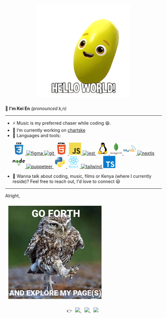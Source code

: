 <div align="center">
    <img src="./hello-world-beanie.gif"
        alt=""
        width="300"
        style="padding: 10px"
    >
</div>

**👋 I'm Kei En** _(pronounced k,n)_

-------
- ⚡ Music is my preferred chaser while coding 😆.
- 🔭 I’m currently working on [chartske](https://kecharts.vercel.app)
- 🧰 Languages and tools:
  <p align="left"> <a href="https://www.w3schools.com/css/" target="_blank" rel="noreferrer"> <img src="https://raw.githubusercontent.com/devicons/devicon/master/icons/css3/css3-original-wordmark.svg" alt="css3" width="40" height="40"/> </a> <a href="https://www.figma.com/" target="_blank" rel="noreferrer"> <img src="https://www.vectorlogo.zone/logos/figma/figma-icon.svg" alt="figma" width="40" height="40"/> </a> <a href="https://git-scm.com/" target="_blank" rel="noreferrer"> <img src="https://www.vectorlogo.zone/logos/git-scm/git-scm-icon.svg" alt="git" width="40" height="40"/> </a> <a href="https://www.w3.org/html/" target="_blank" rel="noreferrer"> <img src="https://raw.githubusercontent.com/devicons/devicon/master/icons/html5/html5-original-wordmark.svg" alt="html5" width="40" height="40"/> </a> <a href="https://developer.mozilla.org/en-US/docs/Web/JavaScript" target="_blank" rel="noreferrer"> <img src="https://raw.githubusercontent.com/devicons/devicon/master/icons/javascript/javascript-original.svg" alt="javascript" width="40" height="40"/> </a> <a href="https://jestjs.io" target="_blank" rel="noreferrer"> <img src="https://www.vectorlogo.zone/logos/jestjsio/jestjsio-icon.svg" alt="jest" width="40" height="40"/> </a> <a href="https://www.linux.org/" target="_blank" rel="noreferrer"> <img src="https://raw.githubusercontent.com/devicons/devicon/master/icons/linux/linux-original.svg" alt="linux" width="40" height="40"/> </a> <a href="https://www.mongodb.com/" target="_blank" rel="noreferrer"> <img src="https://raw.githubusercontent.com/devicons/devicon/master/icons/mongodb/mongodb-original-wordmark.svg" alt="mongodb" width="40" height="40"/> </a> <a href="https://www.mysql.com/" target="_blank" rel="noreferrer"> <img src="https://raw.githubusercontent.com/devicons/devicon/master/icons/mysql/mysql-original-wordmark.svg" alt="mysql" width="40" height="40"/> </a> <a href="https://nextjs.org/" target="_blank" rel="noreferrer"> <img src="https://cdn.worldvectorlogo.com/logos/nextjs-2.svg" alt="nextjs" width="40" height="40"/> </a> <a href="https://nodejs.org" target="_blank" rel="noreferrer"> <img src="https://raw.githubusercontent.com/devicons/devicon/master/icons/nodejs/nodejs-original-wordmark.svg" alt="nodejs" width="40" height="40"/> </a> <a href="https://github.com/puppeteer/puppeteer" target="_blank" rel="noreferrer"> <img src="https://www.vectorlogo.zone/logos/pptrdev/pptrdev-official.svg" alt="puppeteer" width="40" height="40"/> </a> <a href="https://www.python.org" target="_blank" rel="noreferrer"> <img src="https://raw.githubusercontent.com/devicons/devicon/master/icons/python/python-original.svg" alt="python" width="40" height="40"/> </a> <a href="https://reactjs.org/" target="_blank" rel="noreferrer"> <img src="https://raw.githubusercontent.com/devicons/devicon/master/icons/react/react-original-wordmark.svg" alt="react" width="40" height="40"/> </a> <a href="https://tailwindcss.com/" target="_blank" rel="noreferrer"> <img src="https://www.vectorlogo.zone/logos/tailwindcss/tailwindcss-icon.svg" alt="tailwind" width="40" height="40"/> </a> <a href="https://www.typescriptlang.org/" target="_blank" rel="noreferrer"> <img src="https://raw.githubusercontent.com/devicons/devicon/master/icons/typescript/typescript-original.svg" alt="typescript" width="40" height="40"/> </a> </p>
- 💭 Wanna talk about coding, music, films or Kenya (where I currently reside)? Feel free to reach out, I'd love to connect 😃

-------
Alright,

<div align="start">
    <img src="./goforth.jpeg"
        alt=""
        width="300"
        style="padding: 10px"
    >
</div>

<p align="center">
    👉 
  <a href="https://twitter.com/kei_en_" style="margin: 5px">
    <img src="https://img.shields.io/badge/-@kei__en__-14171A?style=flat-square&labelColor=14171A&logo=x&logoColor=white&link=https://twitter.com/kei_en_">
   <a/>
  <a href="https://www.linkedin.com/in/kei-en/" style="margin: 5px">
    <img src="https://img.shields.io/badge/-@kei--en-blue?style=flat-square&logo=Linkedin&logoColor=white&link=https://www.linkedin.com/in/kei-en/">
  <a/>
   <a href="mailto:karanjajnjuguna@gmail.com" style="margin: 5px">
    <img src="https://img.shields.io/badge/-karanjajnjuguna-red?style=flat-square&logo=Gmail&logoColor=red&labelColor=F5F8FA&color=F5F8FA&link=mailto:karanjajnjuguna@gmail.com">
   <a/>
</p>
